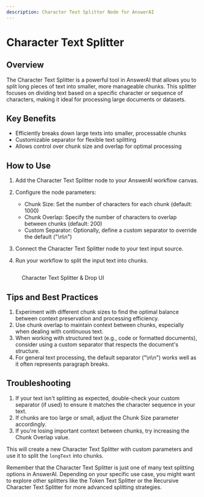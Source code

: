 ```yaml
---
description: Character Text Splitter Node for AnswerAI
---
```


# Character Text Splitter

## Overview

The Character Text Splitter is a powerful tool in AnswerAI that allows you to split long pieces of text into smaller, more manageable chunks. This splitter focuses on dividing text based on a specific character or sequence of characters, making it ideal for processing large documents or datasets.

## Key Benefits

-   Efficiently breaks down large texts into smaller, processable chunks
-   Customizable separator for flexible text splitting
-   Allows control over chunk size and overlap for optimal processing

## How to Use

1. Add the Character Text Splitter node to your AnswerAI workflow canvas.
2. Configure the node parameters:

    - Chunk Size: Set the number of characters for each chunk (default: 1000)
    - Chunk Overlap: Specify the number of characters to overlap between chunks (default: 200)
    - Custom Separator: Optionally, define a custom separator to override the default ("\n\n")

3. Connect the Character Text Splitter node to your text input source.
4. Run your workflow to split the input text into chunks.

<!-- TODO: Add a screenshot of the Character Text Splitter node on the AnswerAI canvas -->
<figure><img src="/.gitbook/assets/screenshots/charactertextsplitter.png" alt="" /><figcaption><p> Character Text Splitter &#x26; Drop UI</p></figcaption></figure>

## Tips and Best Practices

1. Experiment with different chunk sizes to find the optimal balance between context preservation and processing efficiency.
2. Use chunk overlap to maintain context between chunks, especially when dealing with continuous text.
3. When working with structured text (e.g., code or formatted documents), consider using a custom separator that respects the document's structure.
4. For general text processing, the default separator ("\n\n") works well as it often represents paragraph breaks.

## Troubleshooting

1. If your text isn't splitting as expected, double-check your custom separator (if used) to ensure it matches the character sequence in your text.
2. If chunks are too large or small, adjust the Chunk Size parameter accordingly.
3. If you're losing important context between chunks, try increasing the Chunk Overlap value.

This will create a new Character Text Splitter with custom parameters and use it to split the `longText` into chunks.

Remember that the Character Text Splitter is just one of many text splitting options in AnswerAI. Depending on your specific use case, you might want to explore other splitters like the Token Text Splitter or the Recursive Character Text Splitter for more advanced splitting strategies.
